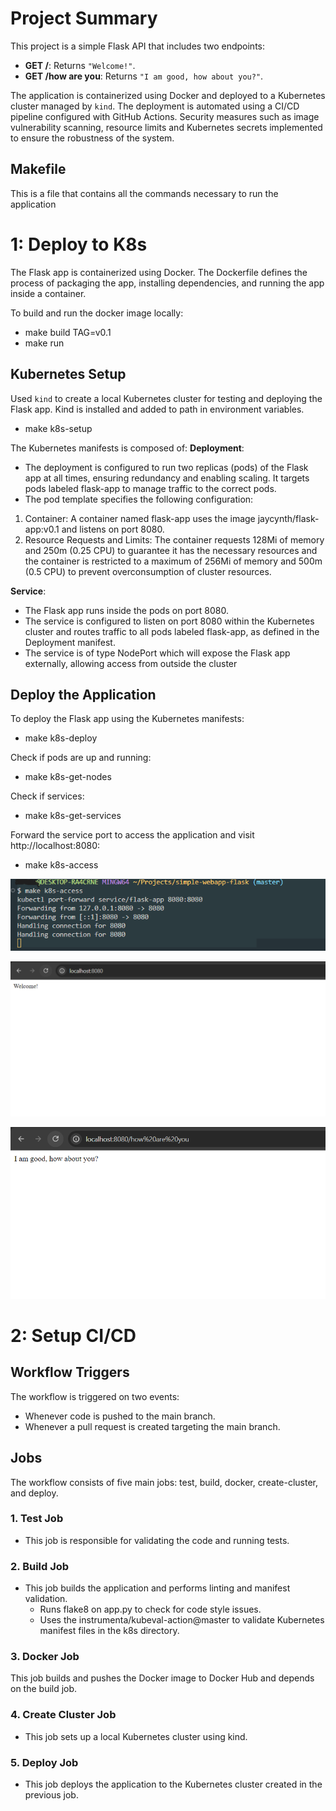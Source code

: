 # Project Summary

This project is a simple Flask API that includes two endpoints:
- **GET /**: Returns `"Welcome!"`.
- **GET /how are you**: Returns `"I am good, how about you?"`.

The application is containerized using Docker and deployed to a Kubernetes cluster managed by `kind`. The deployment is automated using a CI/CD pipeline configured with GitHub Actions. Security measures such as image vulnerability scanning, resource limits and Kubernetes secrets implemented to ensure the robustness of the system.

## Makefile
This is a file that contains all the commands necessary to run the application


# 1: Deploy to K8s
The Flask app is containerized using Docker. The Dockerfile defines the process of packaging the app, installing dependencies, and running the app inside a container.

To build and run the docker image locally:
  - make build TAG=v0.1
  - make run

## Kubernetes Setup 

Used `kind` to create a local Kubernetes cluster for testing and deploying the Flask app.
Kind is installed and added to path in environment variables.
  - make k8s-setup

The Kubernetes manifests is composed of:
**Deployment**: 
- The deployment is configured to run two replicas (pods) of the Flask app at all times, ensuring redundancy and enabling scaling. It targets pods labeled flask-app to manage traffic to the correct pods.
- The pod template specifies the following configuration:
 1. Container: A container named flask-app uses the image jaycynth/flask-app:v0.1 and listens on port 8080.
 2. Resource Requests and Limits: The container requests 128Mi of memory and 250m (0.25 CPU) to guarantee it has the necessary resources and the container is restricted to a maximum of 256Mi of memory and 500m (0.5 CPU) to prevent overconsumption of cluster resources.


**Service**: 
- The Flask app runs inside the pods on port 8080. 
- The service is configured to listen on port 8080 within the Kubernetes cluster and routes traffic to all pods labeled flask-app, as defined in the Deployment manifest. 
- The service is of type NodePort which will expose the Flask app externally, allowing access from outside the cluster


## Deploy the Application
To deploy the Flask app using the Kubernetes manifests:
- make k8s-deploy

Check if pods are up and running:
- make k8s-get-nodes

Check if services:
- make k8s-get-services

Forward the service port to access the application and visit http://localhost:8080:
- make k8s-access


![screenshot](screenshots/k8s-access-command.png)

![screenshot](screenshots/service-running.png)

![screenshot](screenshots/service-running-2.png)


# 2: Setup CI/CD

## Workflow Triggers
The workflow is triggered on two events:
- Whenever code is pushed to the main branch.
- Whenever a pull request is created targeting the main branch.

## Jobs
The workflow consists of five main jobs: test, build, docker, create-cluster, and deploy.

### 1. Test Job
- This job is responsible for validating the code and running tests.

### 2. Build Job
- This job builds the application and performs linting and manifest validation.
    - Runs flake8 on app.py to check for code style issues.
    - Uses the instrumenta/kubeval-action@master to validate Kubernetes manifest files in the k8s directory.
### 3. Docker Job
 This job builds and pushes the Docker image to Docker Hub and depends on the build job.

### 4. Create Cluster Job
- This job sets up a local Kubernetes cluster using kind.

### 5. Deploy Job
- This job deploys the application to the Kubernetes cluster created in the previous job.






